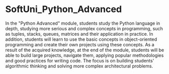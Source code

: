# SoftUni_Python_Advanced
In the "Python Advanced" module, students study the Python language in depth, studying more serious and complex concepts in programming, such as tuples, stacks, queues, matrices and their application in practice. In addition, students will learn to use the basic concepts in object-oriented programming and create their own projects using these concepts. As a result of the acquired knowledge, at the end of the module, students will be able to build large projects, navigate them, applying popular methodologies and good practices for writing code. The focus is on building students' algorithmic thinking and solving more complex architectural problems.
